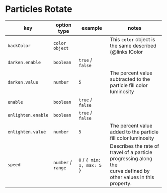 # Particles Rotate

| key                | option type        | example                    | notes                                                              |
| ------------------ | ------------------ | -------------------------- | ------------------------------------------------------------------ |
| `backColor`        | `color object`     |                            | This `color` object is the same described {@links IColor | here}   |
| `darken.enable`    | `boolean`          | `true` / `false`           |                                                                    |
| `darken.value`     | `number`           | `5`                        | The percent value subtracted to the particle fill color luminosity |
| `enable`           | `boolean`          | `true` / `false`           |                                                                    |
| `enlighten.enable` | `boolean`          | `true` / `false`           |                                                                    |
| `enlighten.value`  | `number`           | `5`                        | The percent value added to the particle fill color luminosity      |
| `speed`            | `number` / `range` | `0` / `{ min: 1, max: 5 }` | Describes the rate of travel of a particle progressing along the <br> curve defined by other values in this property. |
